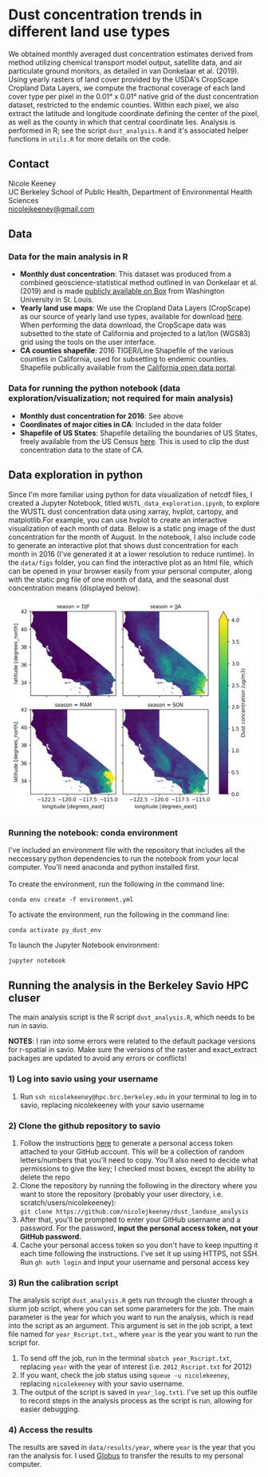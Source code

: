 # Dust concentration trends in different land use types 
We obtained monthly averaged dust concentration estimates derived from method utilizing chemical transport model output, satellite data, and air particulate ground monitors, as detailed in van Donkelaar et al. (2019). Using yearly rasters of land cover provided by the USDA's CropScape Cropland Data Layers, we compute the fractional coverage of each land cover type per pixel in the 0.01° x 0.01° native grid of the dust concentration dataset, restricted to the endemic counties. Within each pixel, we also extract the latitude and longitude coordinate defining the center of the pixel, as well as the county in which that central coordinate lies. Analysis is performed in R; see the script `dust_analysis.R` and it's associated helper functions in `utils.R` for more details on the code. 

## Contact 
Nicole Keeney<br>
UC Berkeley School of Public Health, Department of Environmental Health Sciences<br>
nicolejkeeney@gmail.com<br>


## Data 
### Data for the main analysis in R
- **Monthly dust concentration**: This dataset was produced from a combined geoscience-statistical method outlined in van Donkelaar et al. (2019) and is made [publicly available on Box](https://wustl.app.box.com/s/wk3144jc6xfy6ujfvyv5m2yfk33nz2nn/folder/136086352053) from Washington University in St. Louis. 
- **Yearly land use maps**: We use the Cropland Data Layers (CropScape) as our source of yearly land use types, available for download [here](https://nassgeodata.gmu.edu/CropScape/). When performing the data download, the CropScape data was subsetted to the state of California and projected to a lat/lon (WGS83) grid using the tools on the user interface.
- **CA counties shapefile**: 2016 TIGER/Line Shapefile of the various counties in California, used for subsetting to endemic counties. Shapefile publically available from the [California open data portal](https://data.ca.gov/dataset/ca-geographic-boundaries#).
### Data for running the python notebook (data exploration/visualization; not required for main analysis)
- **Monthly dust concentration for 2016**: See above 
- **Coordinates of major cities in CA**: Included in the data folder 
- **Shapefile of US States**: Shapefile detailing the boundaries of US States, freely available from the US Census [here](https://www.census.gov/geographies/mapping-files/time-series/geo/carto-boundary-file.html). This is used to clip the dust concentration data to the state of CA. 


## Data exploration in python
Since I'm more familiar using python for data visualization of netcdf files, I created a Jupyter Notebook, titled `WUSTL_data_exploration.ipynb`, to explore the WUSTL dust concentration data using xarray, hvplot, cartopy, and matplotlib.For example, you can use hvplot to create an interactive visualization of each month of data. Below is a static png image of the dust concentration for the month of August. In the notebook, I also include code to generate an interactive plot that shows dust concentration for each month in 2016 (I've generated it at a lower resolution to reduce runtime). In the `data/figs` folder, you can find the interactive plot as an html file, which can be opened in your browser easily from your personal computer, along with the static png file of one month of data, and the seasonal dust concentration means (displayed below). 

![mean seasonal dust](data/figs/2016_dust_seasonal_av.png "August 2016 mean seasonal dust conc")

### Running the notebook: conda environment
I've included an environment file with the repository that includes all the neccessary python dependencies to run the notebook from your local computer. You'll need anaconda and python installed first. <br><br> 
To create the environment, run the following in the command line: 
```
conda env create -f environment.yml
```
To activate the environment, run the following in the command line: 
```
conda activate py_dust_env
```
To launch the Jupyter Notebook environment: 
```
jupyter notebook
```

## Running the analysis in the Berkeley Savio HPC cluser 
The main analysis script is the R script `dust_analysis.R`, which needs to be run in savio. 

**NOTES**: I ran into some errors were related to the default package versions for r-spatial in savio. Make sure the versions of the raster and exact_extract packages are updated to avoid any errors or conflicts! 

### 1) Log into savio using your username 
 1) Run `ssh nicolekeeney@hpc.brc.berkeley.edu` in your terminal to log in to savio, replacing nicolekeeney with your savio username

### 2) Clone the github repository to savio
 1) Follow the instructions [here](https://docs.github.com/en/authentication/keeping-your-account-and-data-secure/creating-a-personal-access-token) to generate a personal access token attached to your GitHub account. This will be a collection of random letters/numbers that you'll need to copy. You'll also need to decide what permissions to give the key; I checked most boxes, except the ability to delete the repo 
 2) Clone the repository by running the following in the directory where you want to store the repository (probably your user directory, i.e. scratch/users/nicolekeeney): <br>`git clone https://github.com/nicolejkeeney/dust_landuse_analysis` 
 3) After that, you'll be prompted to enter your GitHub username and a password. For the password, **input the personal access token, not your GitHub password.** 
 4) Cache your personal access token so you don't have to keep inputting it each time following the instructions. I've set it up using HTTPS, not SSH. Run `gh auth login` and input your username and personal access key 
### 3) Run the calibration script 
The analysis script `dust_analysis.R` gets run through the cluster through a slurm job script, where you can set some parameters for the job. The main parameter is the year for which you want to run the analysis, which is read into the script as an argument. This argument is set in the job script, a text file named for `year_Rscript.txt`., where `year` is the year you want to run the script for. 
 1) To send off the job, run in the terminal `sbatch year_Rscript.txt`, replacing `year` with the year of interest (i.e. `2012_Rscript.txt` for 2012)
 2) If you want, check the job status using `squeue -u nicolekeeney`, replacing `nicolekeeney` with your savio username. 
 3) The output of the script is saved in `year_log.txt1`. I've set up this outfile to record steps in the analysis process as the script is run, allowing for easier debugging. 
### 4) Access the results 
The results are saved in `data/results/year`, where `year` is the year that you ran the analysis for. I used [Globus](https://docs-research-it.berkeley.edu/services/high-performance-computing/user-guide/data/transferring-data/using-globus-connect-savio/) to transfer the results to my personal computer.
